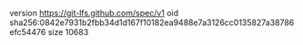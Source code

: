 version https://git-lfs.github.com/spec/v1
oid sha256:0842e7931b2fbb34d1d167f10182ea9488e7a3126cc0135827a38786efc54476
size 10683

